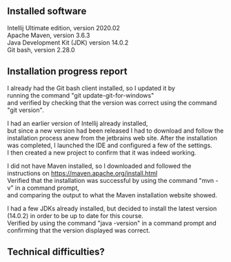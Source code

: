 Installed software
-------------------

Intellij Ultimate edition, version 2020.02<br>
Apache Maven, version 3.6.3<br>
Java Development Kit (JDK) version 14.0.2<br>
Git bash, version 2.28.0<br>

Installation progress report
-----------------------------

I already had the Git bash client installed, so I updated it by<br>
running the command "git update-git-for-windows"<br>
and verified by checking that the version was correct using the command "git version".

I had an earlier version of Intellij already installed,<br>
but since a new version had been released I had to download and follow the installation process anew from the jetbrains web site.
After the installation was completed, I launched the IDE and configured a few of the settings.<br>
I then created a new project to confirm that it was indeed working.

I did not have Maven installed, so I downloaded and followed the instructions on https://maven.apache.org/install.html<br>
Verified that the installation was successful by using the command "mvn -v" in a command prompt,<br>
and comparing the output to what the Maven installation website showed.

I had a few JDKs already installed, but decided to install the latest version (14.0.2) in order to be up to date for this course.<br>
Verified by using the command "java -version" in a command prompt and confirming that the version displayed was correct.





Technical difficulties?
------------------------


